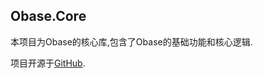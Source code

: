 ﻿## Obase.Core
本项目为Obase的核心库,包含了Obase的基础功能和核心逻辑.

项目开源于[GitHub](https://github.com/lechengruangong/Obase4DotNet).
